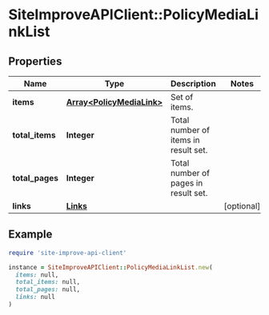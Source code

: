 # SiteImproveAPIClient::PolicyMediaLinkList

## Properties

| Name | Type | Description | Notes |
| ---- | ---- | ----------- | ----- |
| **items** | [**Array&lt;PolicyMediaLink&gt;**](PolicyMediaLink.md) | Set of items. |  |
| **total_items** | **Integer** | Total number of items in result set. |  |
| **total_pages** | **Integer** | Total number of pages in result set. |  |
| **links** | [**Links**](Links.md) |  | [optional] |

## Example

```ruby
require 'site-improve-api-client'

instance = SiteImproveAPIClient::PolicyMediaLinkList.new(
  items: null,
  total_items: null,
  total_pages: null,
  links: null
)
```


